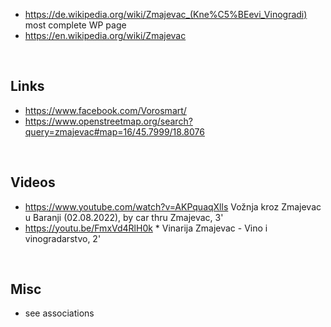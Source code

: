 
* https://de.wikipedia.org/wiki/Zmajevac_(Kne%C5%BEevi_Vinogradi) most complete WP page
* https://en.wikipedia.org/wiki/Zmajevac
<br>

Links
----------
* https://www.facebook.com/Vorosmart/
* https://www.openstreetmap.org/search?query=zmajevac#map=16/45.7999/18.8076

<br>


Videos
------
* https://www.youtube.com/watch?v=AKPquaqXlls Vožnja kroz Zmajevac u Baranji (02.08.2022), by car thru Zmajevac, 3'
* https://youtu.be/FmxVd4RlH0k * Vinarija Zmajevac - Vino i vinogradarstvo, 2'

<br>

Misc
----
* see associations

